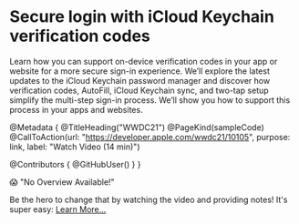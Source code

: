 # Secure login with iCloud Keychain verification codes

Learn how you can support on-device verification codes in your app or website for a more secure sign-in experience. We’ll explore the latest updates to the iCloud Keychain password manager and discover how verification codes, AutoFill, iCloud Keychain sync, and two-tap setup simplify the multi-step sign-in process. We’ll show you how to support this process in your apps and websites.

@Metadata {
   @TitleHeading("WWDC21")
   @PageKind(sampleCode)
   @CallToAction(url: "https://developer.apple.com/wwdc21/10105", purpose: link, label: "Watch Video (14 min)")

   @Contributors {
      @GitHubUser(<replace this with your GitHub handle>)
   }
}

😱 "No Overview Available!"

Be the hero to change that by watching the video and providing notes! It's super easy:
 [Learn More…](https://wwdcnotes.com/documentation/wwdcnotes/contributing)
